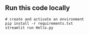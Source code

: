## Run this code locally
```
# create and activate an environment
pip install -r requirements.txt
streamlit run Hello.py
```

